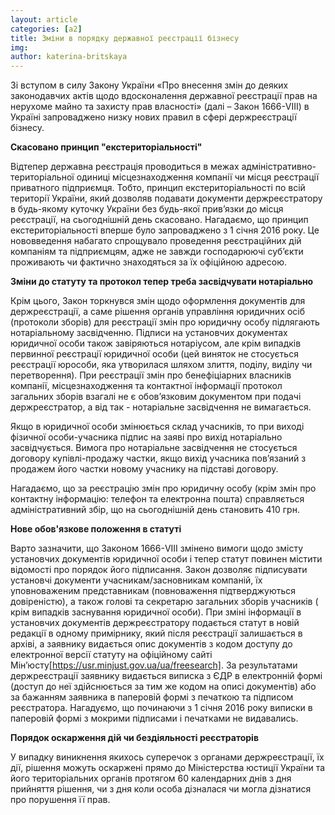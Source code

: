 ```yaml
---
layout: article
categories: [a2]
title: Зміни в порядку державної реєстрації бізнесу
img: 
author: katerina-britskaya
---
```


Зі вступом в силу Закону України «Про внесення змін до деяких законодавчих актів щодо вдосконалення державної реєстрації прав 
на нерухоме майно та захисту прав власності» (далі – Закон 1666-VIII) в Україні запроваджено низку нових правил в сфері держреєстрації
бізнесу. 

**Скасовано принцип "екстериторіальності"**

Відтепер державна реєстрація проводиться в межах адміністративно-територіальної одиниці  місцезнаходження компанії чи місця реєстрації 
приватного підприємця. Тобто, принцип екстериторіальності по всій території України, який дозволяв подавати документи держреєстратору 
в будь-якому куточку України без будь-якої прив’язки до місця реєстрації, на сьогоднішній день скасовано. Нагадаємо, що принцип 
екстериторіальності вперше було запроваджено з 1 січня 2016 року. Це нововведення набагато спрощувало проведення реєстраційних дій 
компаніям та підприємцям, адже не завжди господарюючі суб’єкти проживають чи фактично знаходяться за їх офіційною адресою.

**Зміни до статуту та протокол тепер треба засвідчувати нотаріально**

Крім цього, Закон торкнувся змін щодо оформлення документів для держреєстрації, а саме рішення органів управління юридичних осіб 
(протоколи зборів) для реєстрації змін про юридичну особу  підлягають нотаріальному засвідченню. Підписи на установчих документах 
юридичної особи також завіряються нотаріусом, але крім випадків первинної реєстрації юридичної особи (цей виняток не стосується реєстрації 
юрособи, яка утворилася шляхом злиття, поділу, виділу чи перетворення). При реєстрації змін про бенефіціарних власників компанії, 
місцезнаходження та контактної інформації протокол загальних зборів взагалі не є обов’язковим документом при подачі держреєстратор, 
а від так  - нотаріальне засвідчення не вимагається. 

Якщо в юридичної особи змінюється склад учасників, то при виході фізичної особи-учасника  підпис на заяві про вихід нотаріально 
засвідчується. Вимога про нотаріальне засвідчення не стосується договору купівлі-продажу частки, якщо вихід учасника пов’язаний з 
продажем його частки новому учаснику на підставі договору.

Нагадаємо, що за реєстрацію змін про юридичну особу (крім змін про контактну інформацію: телефон та електронна пошта) справляється 
адміністративний збір, що на сьогоднішній день становить 410 грн. 

**Нове обов'язкове положення в статуті**

Варто зазначити, що Законом 1666-VIII змінено вимоги щодо змісту установчих документів юридичної особи і тепер статут повинен містити 
відомості про порядок його підписання. Закон дозволяє підписувати установчі документи учасникам/засновникам компаній, їх уповноваженим 
представникам (повноваження підтверджуються довіреністю), а також голові та секретарю загальних зборів учасників ( крім випадків 
заснування юридичної особи). При зміні інформації в установчих документів держреєстратору подається статут в новій редакції в одному 
примірнику, який після реєстрації залишається в архіві, а заявнику видається опис документів з кодом доступу до електронної версії 
статуту на офіційному сайті Мін’юсту[https://usr.minjust.gov.ua/ua/freesearch]. За результатами держреєстрації заявнику видається 
виписка з ЄДР в електронній формі (доступ до неї здійснюється за тим же кодом на описі документів) або за бажанням заявника в паперовій 
формі з печаткою та підписом реєстратора. Нагадуємо, що починаючи з 1 січня 2016 року виписки в паперовій формі з мокрими підписами і 
печатками не видавались. 

**Порядок оскарження дій чи бездіяльності реєстраторів**

У випадку виникнення якихось суперечок з органами держреєстрації, їх дії, рішення можуть оскаржені прямо до Міністерства юстиції України
та його територіальних органів протягом 60 календарних днів з дня прийняття рішення, чи з дня  коли особа дізналася чи могла дізнатися 
про порушення її прав.
